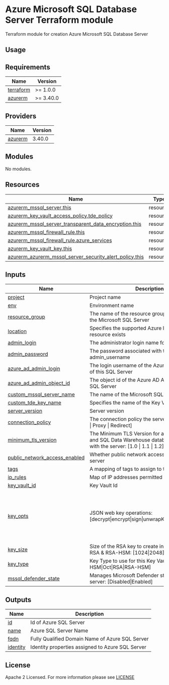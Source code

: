 # Azure Microsoft SQL Database Server Terraform module
Terraform module for creation Azure Microsoft SQL Database Server

## Usage

<!-- BEGIN_TF_DOCS -->
## Requirements

| Name                                                                      | Version   |
| ------------------------------------------------------------------------- | --------- |
| <a name="requirement_terraform"></a> [terraform](#requirement\_terraform) | >= 1.0.0  |
| <a name="requirement_azurerm"></a> [azurerm](#requirement\_azurerm)       | >= 3.40.0 |

## Providers

| Name                                                          | Version |
| ------------------------------------------------------------- | ------- |
| <a name="provider_azurerm"></a> [azurerm](#provider\_azurerm) | 3.40.0  |

## Modules

No modules.

## Resources

| Name                                                                                                                                                                              | Type     |
| --------------------------------------------------------------------------------------------------------------------------------------------------------------------------------- | -------- |
| [azurerm_mssql_server.this](https://registry.terraform.io/providers/hashicorp/azurerm/latest/docs/resources/mssql_server)                                                         | resource |
| [azurerm_key_vault_access_policy.tde_policy](https://registry.terraform.io/providers/hashicorp/azurerm/latest/docs/resources/key_vault_access_policy)                             | resource |
| [azurerm_mssql_server_transparent_data_encryption.this](https://registry.terraform.io/providers/hashicorp/azurerm/latest/docs/resources/mssql_server_transparent_data_encryption) | resource |
| [azurerm_mssql_firewall_rule.this](https://registry.terraform.io/providers/hashicorp/azurerm/latest/docs/resources/mssql_firewall_rule)                                           | resource |
| [azurerm_mssql_firewall_rule.azure_services](https://registry.terraform.io/providers/hashicorp/azurerm/latest/docs/resources/mssql_firewall_rule)                                 | resource |
| [azurerm_key_vault_key.this](https://registry.terraform.io/providers/hashicorp/azurerm/latest/docs/resources/key_vault_key)                                                       | resource |
| [azurerm_azurerm_mssql_server_security_alert_policy.this](https://registry.terraform.io/providers/hashicorp/azurerm/latest/docs/resources/mssql_server_security_alert_policy)     | resource |

## Inputs

| Name                                                                                                                            | Description                                                                                                                   | Type           | Default                                                                                                        | Required |
| ------------------------------------------------------------------------------------------------------------------------------- | ----------------------------------------------------------------------------------------------------------------------------- | -------------- | -------------------------------------------------------------------------------------------------------------- | :------: |
| <a name="input_project"></a> [project](#input\_project)                                                                         | Project name                                                                                                                  | `string`       | n/a                                                                                                            |   yes    |
| <a name="input_env"></a> [env](#input\_env)                                                                                     | Environment name                                                                                                              | `string`       | n/a                                                                                                            |   yes    |
| <a name="input_resource_group"></a> [resource\_group](#input\_resource\_group)                                                  | The name of the resource group in which to create the Microsoft SQL Server                                                    | `string`       | n/a                                                                                                            |   yes    |
| <a name="input_location"></a> [location](#input\_location)                                                                      | Specifies the supported Azure location where the resource exists                                                              | `string`       | n/a                                                                                                            |   yes    |
| <a name="input_admin_login"></a> [admin\_login](#input\_admin\_login)                                                           | The administrator login name for the server                                                                                   | `string`       | n/a                                                                                                            |   yes    |
| <a name="input_admin_password"></a> [admin\_password](#input\_admin\_password)                                                  | The password associated with the admin_username                                                                               | `string`       | n/a                                                                                                            |   yes    |
| <a name="input_azure_ad_admin_login"></a> [azure\_ad\_admin\_login](#input\_azure\_ad\_admin\_login)                            | The login username of the Azure AD Administrator of this SQL Server                                                           | `string`       | n/a                                                                                                            |   yes    |
| <a name="input_azure_ad_admin_object_id"></a> [azure\_ad\_admin\_object\_id](#input\_azure\_ad\_admin\_object\_id)              | The object id of the Azure AD Administrator of this SQL Server                                                                | `string`       | n/a                                                                                                            |   yes    |
| <a name="input_custom_mssql_server_name"></a> [custom_mssql\_server\_name](#input\_custom\_mssql\_server\_name)                 | The name of the Microsoft SQL Server                                                                                          | `string`       | `null`                                                                                                         |    no    |
| <a name="input_custom_tde_key_name"></a> [custom\_tde\_key\_name](#input\_custom\_tde\_key\_name)                               | Specifies the name of the Key Vault Key                                                                                       | `string`       | `null`                                                                                                         |    no    |
| <a name="input_server_version"></a> [server_version](#input\_server\_version)                                                   | Server version                                                                                                                | `string`       | 12.0                                                                                                           |    no    |
| <a name="input_connection_policy"></a> [connection\_policy](#input\_connection\_policy)                                         | The connection policy the server will use: [Default \| Proxy \| Redirect]                                                     | `string`       | Default                                                                                                        |    no    |
| <a name="input_minimum_tls_version"></a> [minimum\_tls\_version](#input\_minimum\_tls\_version)                                 | The Minimum TLS Version for all SQL Database and SQL Data Warehouse databases associated with the server: [1.0 \| 1.1 \| 1.2] | `string`       | 1.2                                                                                                            |    no    |
| <a name="input_public_network_access_enabled"></a> [public\_network\_access\_enabled](#input\_public\_network\_access\_enabled) | Whether public network access is allowed for this server                                                                      | `bool`         | true                                                                                                           |    no    |
| <a name="input_tags"></a> [tags](#input\_tags)                                                                                  | A mapping of tags to assign to the resource                                                                                   | `map(any)`     | {}                                                                                                             |    no    |
| <a name="input_ip_rules"></a> [ip\_rules](#input\_ip\_rules)                                                                    | Map of IP addresses permitted for access to DB                                                                                | `map(string)`  | {}                                                                                                             |    no    |
| <a name="input_key_vault_id"></a> [key\_vault\_id](#input\_key\_vault\_id)                                                      | Key Vault Id                                                                                                                  | `map(string)`  | {}                                                                                                             |    no    |
| <a name="input_key_opts"></a> [key\_opts](#input\_key\_opts)                                                                    | JSON web key operations: [decrypt\|encrypt\|sign\|unwrapKey\|verify\|wrapKey]                                                 | `list(string)` | <pre>[<br>  "decrypt",<br>  "encrypt",<br>  "sign",<br>  "unwrapKey",<br>  "verify",<br>  "wrapKey"<br>]</pre> |    no    |
| <a name="input_key_size"></a> [key\_size](#input\_key\_size)                                                                    | Size of the RSA key to create in bytes, requied for RSA & RSA-HSM: [1024\|2048]                                               | `number`       | `2048`                                                                                                         |    no    |
| <a name="input_key_type"></a> [key\_type](#input\_key\_type)                                                                    | Key Type to use for this Key Vault Key: [EC\|EC-HSM\|Oct\|RSA\|RSA-HSM]                                                       | `string`       | `"RSA"`                                                                                                        |    no    |
| <a name="input_mssql_defender_state"></a> [mssql\_defender\_state](#input\_mssql\_defender\_state)                              | Manages Microsoft Defender state on the mssql server: [Disabled\|Enabled]                                                     | `string`       | `"Disabled"`                                                                                                   |    no    |

## Outputs

| Name                                                         | Description                                      |
| ------------------------------------------------------------ | ------------------------------------------------ |
| <a name="output_id"></a> [id](#output\_id)                   | Id of Azure SQL Server                           |
| <a name="output_name"></a> [name](#output\_name)             | Azure SQL Server Name                            |
| <a name="output_fqdn"></a> [fqdn](#output\_fqdn)             | Fully Qualified Domain Name of Azure SQL Server  |
| <a name="output_identity"></a> [identity](#output\_identity) | Identity properties assigned to Azure SQL Server |
<!-- END_TF_DOCS -->

## License

Apache 2 Licensed. For more information please see [LICENSE](https://github.com/data-platform-hq/terraform-azurerm-mssql-server/blob/main/LICENSE)
